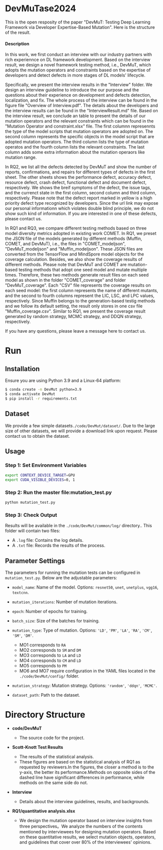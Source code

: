 # DevMuTase2024

This is the open resposity of the paper "DevMuT: Testing Deep Learning Framework via Developer Expertise-Based Mutation". Here is the structure of the result.



#### Description

In this work, we first conduct an interview with our industry partners with rich experiennce on DL framework development. Based on the interview result, we design a novel framework testing method, i.e., DevMuT, which adopts the mutation operators and constraints based on the expertise of developers and detect defects in more stages of DL models' lifecycle.

Specifically, we present the interview results in the "Interview" folder. We design an interview guideline to introduce the our purpose and the questions about their experience on development and defects detection, localization, and fix. The whole process of the interview can be found in the figure file "Overview of Interview.pdf". The details about the developers and the interview results can be found in the "InterviewResult.md" file. Based on the interview result, we conclude an table to present the details of our mutation operators and the relevant constraints which can be found in the "Mutation Operator and constraint.xlsx" file. The first columnn represennts the type of the model scripts that mutation operators are adopted on. The second column represents the specific objects in the model script that are adopted mutation operators. The third column lists the type of mutation operatos and the fourth column lists the relevant constraints. The last column adds some extra information about the mutation operaors like mutation range.

In RQ2, we list all the defects detected by DevMuT and show the number of reports, confirmations, and repairs for different types of defects in the first sheet. The other sheets shows the performance defect, accuracy defect, resource defect, crash defect, functional defect and document defect, respectively. We shows the breif symptoms of the defect, the issue tags, and the currenct state in the first column, second column and third column, respectively. Please note that the defect report marked in yellow is a high priority defect type recognized by developers. Since the url link may expose our personal informationn which violates double blind principle, we do not show such kind of information. If you are interested in one of these defects, please contact us.

In RQ1 and RQ3, we compare different testing methods based on three model diversity metrics adopted in existing work COMET. In RQ1, we preset the JSON file of the models generated by different methods (Muffin, COMET, and DevMuT), i.e., the files in "COMET_modeljson", "DevMuT_modeljson" and "Muffin_modeljson". These JSON files are converted from the TensorFlow and MindSpore model objects for the coverage calculation. Besides, we also show the coverage results of different methods. Please note that DevMuT and COMET are mutation-based testing methods that adopt one seed model and mutate multiple times. Therefore, these two methods generate result files on each seed model as shown in the folder "COMET_coverage" and folder "DevMuT_coverage". Each "CSV" file represents the coverage results on each seed model: the first column represents the name of different mutants, and the second to fourth columns represent the LIC, LSC, and LPC values, respectively. Since Muffin belongs to the generation-based testig methods and we follow its default setting, the result only stores in one csv file "Muffin_coverage.csv". Similar to RQ1, we present the coverage result generated by random strategy, MCMC strategy, and DDQN strategy, respectively.



If you have any questions, please leave a message here to contact us. 


# Run

## Installation

Ensure you are using Python 3.9 and a Linux-64 platform:

```bash
$ conda create -n DevMut python=3.9
$ conda activate DevMut
$ pip install -r requirements.txt
```

## Dataset

We provide a few simple datasets`./code/DevMut/dataset/`. Due to the large size of other datasets, we will provide a download link upon request. Please contact us to obtain the dataset.

## Usage

### Step 1: Set Environment Variables

```bash
export CONTEXT_DEVICE_TARGET=GPU
export CUDA_VISIBLE_DEVICES=0, 1
```

### Step 2: Run the master file:mutation_test.py

```bash
python mutation_test.py
```

### Step 3: Check Output

Results will be available in the `./code/DevMut/common/log/` directory.. This folder will contain two files:
- A `.log` file: Contains the log details.
- A `.txt` file: Records the results of the process.


## Parameter Settings

The parameters for running the mutation tests can be configured in `mutation_test.py`. Below are the adjustable parameters:

- `model_name`: Name of the model. Options: `resnet50`, `unet`, `unetplus`, `vgg16`, `textcnn`.
- `mutation_iterations`: Number of mutation iterations.
- `epoch`: Number of epochs for training.
- `batch_size`: Size of the batches for training.
- `mutation_type`: Type of mutation. Options: `'LD'`, `'PM'`, `'LA'`, `'RA'`, `'CM'`, `'SM'`, `'DM'`.
  - MO1 corresponds to `RA`
  - MO2 corresponds to `SM` and `DM`
  - MO3 corresponds to `LA` and `LD`
  - MO4 corresponds to `CM` and `LD`
  - MO5 corresponds to `PM`
  - MO6 and MO7 require configuration in the YAML files located in the `./code/DevMut/config/` folder.

- `mutation_strategy`: Mutation strategy. Options: `'random'`, `'ddqn'`, `'MCMC'`.
- `dataset_path`: Path to the dataset.


# Directory Structure
- **code/DevMuT**
  - The source code for the project.

- **Scott-Knott Test Results**
  - The results of the statistical analysis.
  -  These figures are based on the statistical analysis of RQ1 as requested by reviewers.In the figures, the closer a method is to the y-axis, the better its performance.Methods on opposite sides of the dashed line have significant differences in performance, while methods on the same side do not.

- **Interview**
  - Details about the interview guidelines, results, and backgrounds.

- **RQ1/quantitative analysis.xlsx**
  - We design the mutation operator based on interview insights from three perspectives。We analyze the numbers of the contents mentioned by interviewees for designing mutation operators. Based on these quantitative results, we select mutation objects, operators, and guidelines that cover over 80% of the interviewees' opinions.

